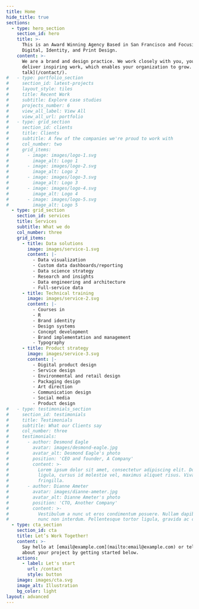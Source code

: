 ```yaml
---
title: Home
hide_title: true
sections:
  - type: hero_section
    section_id: hero
    title: >-
      This is an Award Winning Agency Based in San Francisco and Focusing on
      Digital, Identity, and Print Design.
    content: >-
      We are a brand and design practice. We work closely with you, your team to
      deliver inspiring work, which enables your organization to grow. [Let's
      talk](/contact/).
#   - type: portfolio_section
#     section_id: latest-projects
#     layout_style: tiles
#     title: Recent Work
#     subtitle: Explore case studies
#     projects_number: 6
#     view_all_label: View All
#     view_all_url: portfolio
#   - type: grid_section
#     section_id: clients
#     title: Clients
#     subtitle: A few of the companies we're proud to work with
#     col_number: two
#     grid_items:
#       - image: images/logo-1.svg
#         image_alt: Logo 1
#       - image: images/logo-2.svg
#         image_alt: Logo 2
#       - image: images/logo-3.svg
#         image_alt: Logo 3
#       - image: images/logo-4.svg
#         image_alt: Logo 4
#       - image: images/logo-5.svg
#         image_alt: Logo 5
  - type: grid_section
    section_id: services
    title: Services
    subtitle: What we do
    col_number: three
    grid_items:
      - title: Data solutions
        image: images/service-1.svg
        content: |-
          - Data visualization
          - Custom data dashboards/reporting
          - Data science strategy
          - Research and insights
          - Data engineering and architecture
          - Full-service data
      - title: Technical training
        image: images/service-2.svg
        content: |-
          - Courses in
          - R
          - Brand identity
          - Design systems
          - Concept development
          - Brand implementation and management
          - Typography
      - title: Product strategy
        image: images/service-3.svg
        content: |-
          - Digital product design
          - Service design
          - Environmental and retail design
          - Packaging design
          - Art direction
          - Communication design
          - Social media
          - Product design
#   - type: testimonials_section
#     section_id: testimonials
#     title: Testimonials
#     subtitle: What our Clients say
#     col_number: three
#     testimonials:
#       - author: Desmond Eagle
#         avatar: images/desmond-eagle.jpg
#         avatar_alt: Desmond Eagle's photo
#         position: 'CEO and founder, A Company'
#         content: >-
#           Lorem ipsum dolor sit amet, consectetur adipiscing elit. Donec nisl
#           ligula, cursus id molestie vel, maximus aliquet risus. Vivamus in nibh
#           fringilla.
#       - author: Dianne Ameter
#         avatar: images/dianne-ameter.jpg
#         avatar_alt: Dianne Ameter's photo
#         position: 'CTO, Another Company'
#         content: >-
#           Vestibulum a nunc ut eros condimentum posuere. Nullam dapibus quis
#           nunc non interdum. Pellentesque tortor ligula, gravida ac commodo eu.
  - type: cta_section
    section_id: cta
    title: Let’s Work Together!
    content: >-
      Say hello at [email@example.com](mailto:email@example.com) or tell us more
      about your project by getting started below.
    actions:
      - label: Let's start
        url: /contact
        style: button
    image: images/cta.svg
    image_alt: Illustration
    bg_color: light
layout: advanced
---
```

